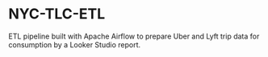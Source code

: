 # NYC-TLC-ETL
ETL pipeline built with Apache Airflow to prepare Uber and Lyft trip data for consumption by a Looker Studio report.
